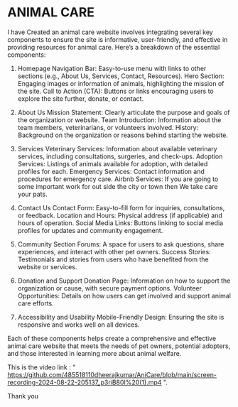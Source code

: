 # ANIMAL CARE
I have Created an animal care website involves integrating several key components to ensure the site is informative,
user-friendly, and effective in providing resources for animal care. Here’s a breakdown of the essential components:
1. Homepage
Navigation Bar: Easy-to-use menu with links to other sections (e.g., About Us, Services, Contact, Resources).
Hero Section: Engaging images or information of animals, highlighting the mission of the site.
Call to Action (CTA): Buttons or links encouraging users to explore the site further, donate, or contact.

2. About Us
Mission Statement: Clearly articulate the purpose and goals of the organization or website.
Team Introduction: Information about the team members, veterinarians, or volunteers involved.
History: Background on the organization or reasons behind starting the website.

3. Services
Veterinary Services: Information about available veterinary services, including consultations, surgeries, and check-ups.
Adoption Services: Listings of animals available for adoption, with detailed profiles for each.
Emergency Services: Contact information and procedures for emergency care.
Airbnb Services: If you are going to some important work for out side the city or town then We take care your pats.

 4. Contact Us
Contact Form: Easy-to-fill form for inquiries, consultations, or feedback.
Location and Hours: Physical address (if applicable) and hours of operation.
Social Media Links: Buttons linking to social media profiles for updates and community engagement.

6. Community Section
Forums: A space for users to ask questions, share experiences, and interact with other pet owners.
Success Stories: Testimonials and stories from users who have benefited from the website or services.

7. Donation and Support
Donation Page: Information on how to support the organization or cause, with secure payment options.
Volunteer Opportunities: Details on how users can get involved and support animal care efforts.

8. Accessibility and Usability
Mobile-Friendly Design: Ensuring the site is responsive and works well on all devices.

Each of these components helps create a comprehensive and effective animal care website that meets the needs of pet owners,
potential adopters, and those interested in learning more about animal welfare.

This is the video link : " https://github.com/485518110dheerajkumar/AniCare/blob/main/screen-recording-2024-08-22-205137_p3riB80I%20(1).mp4 ".

Thank you
